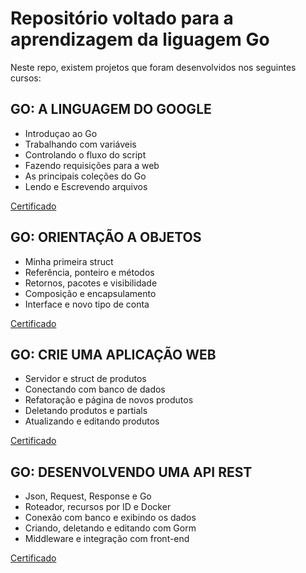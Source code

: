 # Repositório voltado para a aprendizagem da liguagem Go

Neste repo, existem projetos que foram desenvolvidos nos seguintes cursos:

## GO: A LINGUAGEM DO GOOGLE
- Introduçao ao Go
- Trabalhando com variáveis
- Controlando o fluxo do script
- Fazendo requisições para a web
- As principais coleções do Go
- Lendo e Escrevendo arquivos

[Certificado](https://cursos.alura.com.br/user/mariana-silveira2/course/golang/certificate)

## GO: ORIENTAÇÃO A OBJETOS
- Minha primeira struct
- Referência, ponteiro e métodos
- Retornos, pacotes e visibilidade
- Composição e encapsulamento
- Interface e novo tipo de conta

[Certificado](https://cursos.alura.com.br/user/mariana-silveira2/course/go-lang-oo/certificate)

## GO: CRIE UMA APLICAÇÃO WEB
- Servidor e struct de produtos
- Conectando com banco de dados
- Refatoração e página de novos produtos
- Deletando produtos e partials
- Atualizando e editando produtos

[Certificado](https://cursos.alura.com.br/user/mariana-silveira2/course/go-lang-web/certificate)

## GO: DESENVOLVENDO UMA API REST
- Json, Request, Response e Go
- Roteador, recursos por ID e Docker
- Conexão com banco e exibindo os dados
- Criando, deletando e editando com Gorm
- Middleware e integração com front-end

[Certificado](https://cursos.alura.com.br/user/mariana-silveira2/course/go-desenvolvendo-api-rest/certificate)
